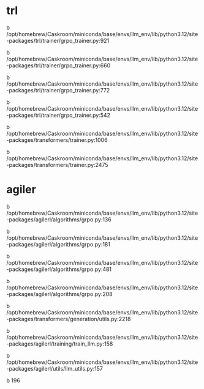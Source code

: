 # trl
b /opt/homebrew/Caskroom/miniconda/base/envs/llm_env/lib/python3.12/site-packages/trl/trainer/grpo_trainer.py:921

b /opt/homebrew/Caskroom/miniconda/base/envs/llm_env/lib/python3.12/site-packages/trl/trainer/grpo_trainer.py:660

b /opt/homebrew/Caskroom/miniconda/base/envs/llm_env/lib/python3.12/site-packages/trl/trainer/grpo_trainer.py:772

b /opt/homebrew/Caskroom/miniconda/base/envs/llm_env/lib/python3.12/site-packages/trl/trainer/grpo_trainer.py:542


b /opt/homebrew/Caskroom/miniconda/base/envs/llm_env/lib/python3.12/site-packages/transformers/trainer.py:1006

b /opt/homebrew/Caskroom/miniconda/base/envs/llm_env/lib/python3.12/site-packages/transformers/trainer.py:2475


# agiler
b /opt/homebrew/Caskroom/miniconda/base/envs/llm_env/lib/python3.12/site-packages/agilerl/algorithms/grpo.py:136

b /opt/homebrew/Caskroom/miniconda/base/envs/llm_env/lib/python3.12/site-packages/agilerl/algorithms/grpo.py:181

b /opt/homebrew/Caskroom/miniconda/base/envs/llm_env/lib/python3.12/site-packages/agilerl/algorithms/grpo.py:481

b /opt/homebrew/Caskroom/miniconda/base/envs/llm_env/lib/python3.12/site-packages/agilerl/algorithms/grpo.py:208

b /opt/homebrew/Caskroom/miniconda/base/envs/llm_env/lib/python3.12/site-packages/transformers/generation/utils.py:2218

b /opt/homebrew/Caskroom/miniconda/base/envs/llm_env/lib/python3.12/site-packages/agilerl/training/train_llm.py:158

b /opt/homebrew/Caskroom/miniconda/base/envs/llm_env/lib/python3.12/site-packages/agilerl/utils/llm_utils.py:157

b 196